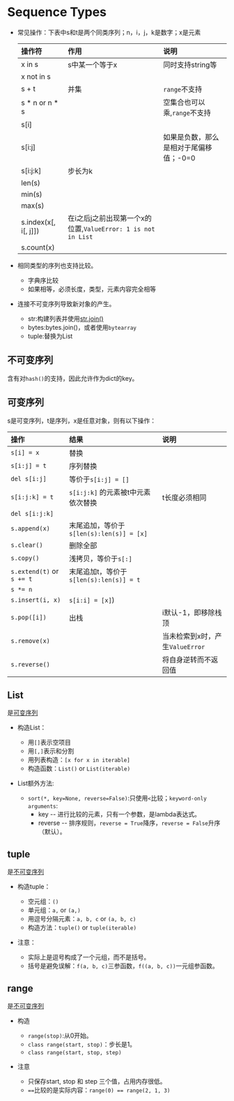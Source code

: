 # Sequence Types

- 常见操作：下表中s和t是两个同类序列；n，i，j，k是数字；x是元素

  | 操作符                    | 作用                                                      | 说明                              |
  |:-------------------------|:---------------------------------------------------------|:---------------------------------|
  | x in s                   | s中某一个等于x                                             | 同时支持string等                   |
  | x not in s               |                                                          |                                  |
  | s + t                    | 并集                                                      | `range`不支持                     |
  | s \* n or n \* s         |                                                          | 空集合也可以乘,`range`不支持         |
  | s\[i\]                   |                                                          |                                  |
  | s\[i\:j\]                |                                                          | 如果是负数，那么是相对于尾偏移值；-0=0 |
  | s\[i\:j\:k\]             | 步长为k                                                   |                                  |
  | len(s)                   |                                                          |                                  |
  | min(s)                   |                                                          |                                  |
  | max(s)                   |                                                          |                                  |
  | s.index(x\[, i\[, j\]\]) | 在i之后j之前出现第一个x的位置,`ValueError: 1 is not in List` |                                  |
  | s.count(x)               |                                                          |                                  |

- 相同类型的序列也支持比较。
  - 字典序比较
  - 如果相等，必须长度，类型，元素内容完全相等

- 连接不可变序列导致新对象的产生。
  - str:构建列表并使用[str.join()](../../iterable_types/strings/readme.md#string的其他方法 )
  - bytes:bytes.join()，或者使用`bytearray`
  - tuple:替换为List

## 不可变序列

含有对`hash()`的支持，因此允许作为dict的key。

## 可变序列

s是可变序列，t是序列，x是任意对象，则有以下操作：

| 操作                       | 结果                                   | 说明                         |
|:--------------------------|:--------------------------------------|:-----------------------------|
| `s[i] = x`                | 替换                                   |                              |
| `s[i:j] = t`              | 序列替换                               |                              |
| `del s[i:j]`              | 等价于`s[i:j] = []`                    |                              |
| `s[i:j:k] = t`            | `s[i:j:k]` 的元素被t中元素依次替换        | t长度必须相同                  |
| `del s[i:j:k]`            |                                       |                              |
| `s.append(x)`             | 末尾追加，等价于`s[len(s):len(s)] = [x]` |                              |
| `s.clear()`               | 删除全部                               |                              |
| `s.copy()`                | 浅拷贝，等价于`s[:]`                    |                              |
| `s.extend(t)` or `s += t` | 末尾追加t，等价于`s[len(s):len(s)] = t`  |                              |
| `s *= n`                  |                                       |                              |
| `s.insert(i, x)`          | `s[i:i] = [x]`)                       |                              |
| `s.pop([i])`              | 出栈                                   | i默认-1，即移除栈顶            |
| `s.remove(x)`             |                                       | 当未检索到x时，产生`ValueError` |
| `s.reverse()`             |                                       | 将自身逆转而不返回值            |

## List

是[可变序列](#可变序列)

- 构造List：
  - 用`[]`表示空项目
  - 用`[,]`表示和分割
  - 用列表构造：`[x for x in iterable]`
  - 构造函数：`List()` or `List(iterable)`

- List额外方法:
  - `sort(*, key=None, reverse=False)`:只使用`<`比较；`keyword-only
    arguments`:
    - key -- 进行比较的元素，只有一个参数，是lambda表达式。
    - reverse -- 排序规则，`reverse = True`降序，`reverse =
      False`升序（默认）。

## tuple

是[不可变序列](#不可变序列)

- 构造tuple：
  - 空元组：`()`
  - 单元组：`a,` or `(a,)`
  - 用逗号分隔元素：`a, b, c` or `(a, b, c)`
  - 构造方法：`tuple()` or `tuple(iterable)`

- 注意：
  - 实际上是逗号构成了一个元组，而不是括号。
  - 括号是避免误解：`f(a, b, c)`三参函数，`f((a, b, c))`一元组参函数。

## range

是[不可变序列](#不可变序列)

- 构造
  - `range(stop)`:从0开始。
  - `class range(start, stop)`：步长是1。
  - `class range(start, stop, step)`

- 注意
  - 只保存start, stop 和 step 三个值，占用内存很低。
  - `==`比较的是实际内容：`range(0) == range(2, 1, 3)`
